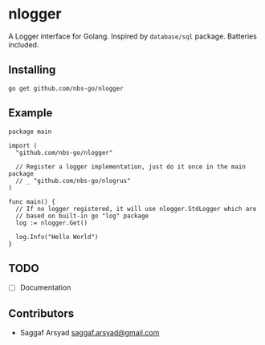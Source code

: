 # nlogger

A Logger interface for Golang. Inspired by `database/sql` package. Batteries included.

## Installing

```shell
go get github.com/nbs-go/nlogger
```

## Example

```
package main

import (
  "github.com/nbs-go/nlogger"
  
  // Register a logger implementation, just do it once in the main package
  // _ "github.com/nbs-go/nlogrus"
)

func main() {
  // If no logger registered, it will use nlogger.StdLogger which are
  // based on built-in go "log" package
  log := nlogger.Get()

  log.Info("Hello World")
}
```

## TODO

- [ ] Documentation

## Contributors

- Saggaf Arsyad <saggaf.arsyad@gmail.com>
